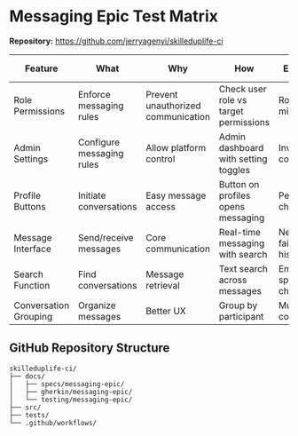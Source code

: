 # Messaging Epic Test Matrix

**Repository:** https://github.com/jerryagenyi/skilleduplife-ci

| Feature | What | Why | How | Edge Cases | Acceptance Criteria | Suggested Test Name |
|---------|------|-----|-----|------------|-------------------|-------------------|
| Role Permissions | Enforce messaging rules | Prevent unauthorized communication | Check user role vs target permissions | Role changes mid-session | Correct button visibility, message sending blocked/allowed | `test_messaging_permissions_enforced()` |
| Admin Settings | Configure messaging rules | Allow platform control | Admin dashboard with setting toggles | Invalid configurations | Settings save and apply immediately | `test_admin_messaging_settings()` |
| Profile Buttons | Initiate conversations | Easy message access | Button on profiles opens messaging | Permission changes | Button appears/disappears correctly | `test_profile_message_button()` |
| Message Interface | Send/receive messages | Core communication | Real-time messaging with search | Network failures, large histories | Messages delivered, search works | `test_messaging_interface()` |
| Search Function | Find conversations | Message retrieval | Text search across messages | Empty results, special characters | Relevant results returned | `test_message_search()` |
| Conversation Grouping | Organize messages | Better UX | Group by participant | Multiple conversations | Messages grouped correctly | `test_conversation_grouping()` |

## GitHub Repository Structure
```
skilleduplife-ci/
├── docs/
│   ├── specs/messaging-epic/
│   ├── gherkin/messaging-epic/
│   └── testing/messaging-epic/
├── src/
├── tests/
└── .github/workflows/
```
